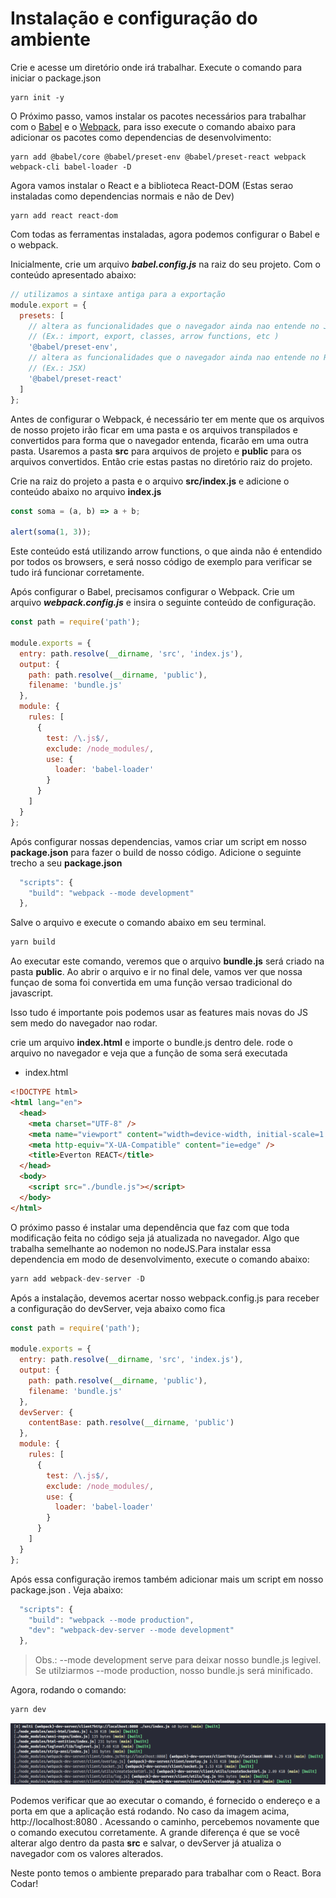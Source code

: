 # Instalação e configuração do ambiente

Crie e acesse um diretório onde irá trabalhar. Execute o comando para iniciar o package.json

```
yarn init -y
```

O Próximo passo, vamos instalar os pacotes necessários para trabalhar com o [Babel](https://babeljs.io/) e o [Webpack](https://webpack.js.org/), para isso execute o comando abaixo para adicionar os pacotes como dependencias de desenvolvimento:

```
yarn add @babel/core @babel/preset-env @babel/preset-react webpack webpack-cli babel-loader -D
```

Agora vamos instalar o React e a biblioteca React-DOM (Estas serao instaladas como dependencias normais e não de Dev)

```
yarn add react react-dom
```

Com todas as ferramentas instaladas, agora podemos configurar o Babel e o webpack.

Inicialmente, crie um arquivo **_babel.config.js_** na raiz do seu projeto. Com o conteúdo apresentado abaixo:

```javascript
// utilizamos a sintaxe antiga para a exportação
module.export = {
  presets: [
    // altera as funcionalidades que o navegador ainda nao entende no JS
    // (Ex.: import, export, classes, arrow functions, etc )
    '@babel/preset-env',
    // altera as funcionalidades que o navegador ainda nao entende no React
    // (Ex.: JSX)
    '@babel/preset-react'
  ]
};
```

Antes de configurar o Webpack, é necessário ter em mente que os arquivos de nosso projeto irão ficar em uma pasta e os arquivos transpilados e convertidos para forma que o navegador entenda, ficarão em uma outra pasta. Usaremos a pasta **src** para arquivos de projeto e **public** para os arquivos convertidos. Então crie estas pastas no diretório raiz do projeto.

Crie na raiz do projeto a pasta e o arquivo **src/index.js** e adicione o conteúdo abaixo no arquivo **index.js**

```javascript
const soma = (a, b) => a + b;

alert(soma(1, 3));
```

Este conteúdo está utilizando arrow functions, o que ainda não é entendido por todos os browsers, e será nosso código de exemplo para verificar se tudo irá funcionar corretamente.

Após configurar o Babel, precisamos configurar o Webpack. Crie um arquivo **_webpack.config.js_** e insira o seguinte conteúdo de configuração.

```javascript
const path = require('path');

module.exports = {
  entry: path.resolve(__dirname, 'src', 'index.js'),
  output: {
    path: path.resolve(__dirname, 'public'),
    filename: 'bundle.js'
  },
  module: {
    rules: [
      {
        test: /\.js$/,
        exclude: /node_modules/,
        use: {
          loader: 'babel-loader'
        }
      }
    ]
  }
};
```

Após configurar nossas dependencias, vamos criar um script em nosso **package.json** para fazer o build de nosso código. Adicione o seguinte trecho a seu **package.json**

```javascript
  "scripts": {
    "build": "webpack --mode development"
  },
```

Salve o arquivo e execute o comando abaixo em seu terminal.

```javascript
yarn build
```

Ao executar este comando, veremos que o arquivo **bundle.js** será criado na pasta **public**. Ao abrir o arquivo e ir no final dele, vamos ver que nossa funçao de soma foi convertida em uma função versao tradicional do javascript.

Isso tudo é importante pois podemos usar as features mais novas do JS sem medo do navegador nao rodar.

crie um arquivo **index.html** e importe o bundle.js dentro dele. rode o arquivo no navegador e veja que a função de soma será executada

- index.html

```html
<!DOCTYPE html>
<html lang="en">
  <head>
    <meta charset="UTF-8" />
    <meta name="viewport" content="width=device-width, initial-scale=1.0" />
    <meta http-equiv="X-UA-Compatible" content="ie=edge" />
    <title>Everton REACT</title>
  </head>
  <body>
    <script src="./bundle.js"></script>
  </body>
</html>
```

O próximo passo é instalar uma dependência que faz com que toda modificação feita no código seja já atualizada no navegador. Algo que trabalha semelhante ao nodemon no nodeJS.Para instalar essa dependencia em modo de desenvolvimento, execute o comando abaixo:

```js
yarn add webpack-dev-server -D
```

Após a instalação, devemos acertar nosso webpack.config.js para receber a configuração do devServer, veja abaixo como fica

```js
const path = require('path');

module.exports = {
  entry: path.resolve(__dirname, 'src', 'index.js'),
  output: {
    path: path.resolve(__dirname, 'public'),
    filename: 'bundle.js'
  },
  devServer: {
    contentBase: path.resolve(__dirname, 'public')
  },
  module: {
    rules: [
      {
        test: /\.js$/,
        exclude: /node_modules/,
        use: {
          loader: 'babel-loader'
        }
      }
    ]
  }
};
```

Após essa configuração iremos também adicionar mais um script em nosso package.json . Veja abaixo:

```js
  "scripts": {
    "build": "webpack --mode production",
    "dev": "webpack-dev-server --mode development"
  },
```

> Obs.: --mode development serve para deixar nosso bundle.js legivel. Se utilziarmos --mode production, nosso bundle.js será minificado.

Agora, rodando o comando:

```js
yarn dev
```

![DevServer](./images/devServer.png)

Podemos verificar que ao executar o comando, é fornecido o endereço e a porta em que a aplicação está rodando. No caso da imagem acima, http://localhost:8080 .
Acessando o caminho, percebemos novamente que o comando executou corretamente. A grande diferença é que se você alterar algo dentro da pasta **src** e salvar, o devServer já atualiza o navegador com os valores alterados.

Neste ponto temos o ambiente preparado para trabalhar com o React. Bora Codar!
